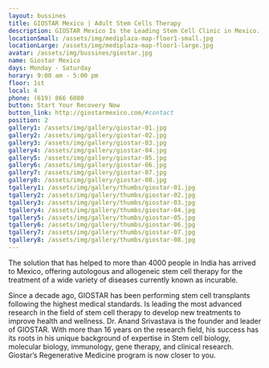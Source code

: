 ```yaml
---
layout: bussines
title: GIOSTAR Mexico | Adult Stem Cells Therapy
description: GIOSTAR Mexico Is the Leading Stem Cell Clinic in Mexico. Adult Stem Cells Therapy for Diabetes, Arthritis, Lupus, MS, and More. Start Your Recovery Now.
locationSmall: /assets/img/mediplaza-map-floor1-small.jpg
locationLarge: /assets/img/mediplaza-map-floor1-large.jpg
avatar: /assets/img/bussines/giostar.jpg
name: Giostar Mexico
days: Monday - Saturday
horary: 9:00 am - 5:00 pm
floor: 1st
local: 4
phone: (619) 866 6000
button: Start Your Recovery Now
button_link: http://giostarmexico.com/#contact
position: 2
gallery1: /assets/img/gallery/giostar-01.jpg
gallery2: /assets/img/gallery/giostar-02.jpg
gallery3: /assets/img/gallery/giostar-03.jpg
gallery4: /assets/img/gallery/giostar-04.jpg
gallery5: /assets/img/gallery/giostar-05.jpg
gallery6: /assets/img/gallery/giostar-06.jpg
gallery7: /assets/img/gallery/giostar-07.jpg
gallery8: /assets/img/gallery/giostar-08.jpg
tgallery1: /assets/img/gallery/thumbs/giostar-01.jpg
tgallery2: /assets/img/gallery/thumbs/giostar-02.jpg
tgallery3: /assets/img/gallery/thumbs/giostar-03.jpg
tgallery4: /assets/img/gallery/thumbs/giostar-04.jpg
tgallery5: /assets/img/gallery/thumbs/giostar-05.jpg
tgallery6: /assets/img/gallery/thumbs/giostar-06.jpg
tgallery7: /assets/img/gallery/thumbs/giostar-07.jpg
tgallery8: /assets/img/gallery/thumbs/giostar-08.jpg
---
```

The solution that has helped to more than 4000 people in India has arrived to Mexico, offering autologous and allogeneic stem cell therapy for the treatment of a wide variety of diseases currently known as incurable.

Since a decade ago, GIOSTAR has been performing stem cell transplants following the highest medical standards. Is leading the most advanced research in the field of stem cell therapy to develop new treatments to improve health and wellness. Dr. Anand Srivastava is the founder and leader of GIOSTAR. With more than 16 years on the research field, his success has its roots in his unique background of expertise in Stem cell biology, molecular biology, immunology, gene therapy, and clinical research. Giostar’s Regenerative Medicine program is now closer to you.